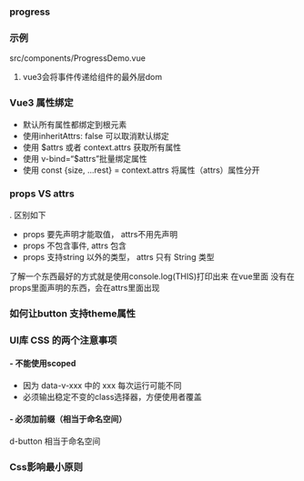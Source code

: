 ### progress

### 示例
src/components/ProgressDemo.vue































1. vue3会将事件传递给组件的最外层dom
### Vue3 属性绑定

- 默认所有属性都绑定到根元素
- 使用inheritAttrs: false 可以取消默认绑定
- 使用 $attrs 或者 context.attrs 获取所有属性
- 使用 v-bind=“$attrs”批量绑定属性
- 使用 const {size, ...rest} = context.attrs 将属性（attrs）属性分开

### props VS attrs 
. 区别如下
- props 要先声明才能取值， attrs不用先声明
- props 不包含事件, attrs 包含
- props 支持string 以外的类型， attrs 只有 String 类型

了解一个东西最好的方式就是使用console.log(THIS)打印出来
在vue里面 没有在props里面声明的东西，会在attrs里面出现

### 如何让button 支持theme属性

### UI库 CSS 的两个注意事项
#### - 不能使用scoped
- 因为 data-v-xxx 中的 xxx 每次运行可能不同
- 必须输出稳定不变的class选择器，方便使用者覆盖

#### - 必须加前缀（相当于命名空间）

d-button 相当于命名空间

  ### Css影响最小原则